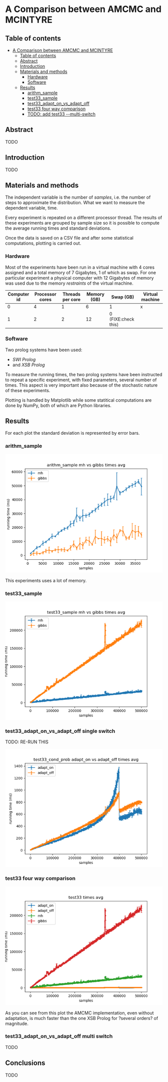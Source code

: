 # A Comparison between AMCMC and MCINTYRE

## Table of contents

[](TOC)

- [A Comparison between AMCMC and MCINTYRE](#a-comparison-between-amcmc-and-mcintyre)
    - [Table of contents](#table-of-contents)
    - [Abstract](#abstract)
    - [Introduction](#introduction)
    - [Materials and methods](#materials-and-methods)
        - [Hardware](#hardware)
        - [Software](#software)
    - [Results](#results)
        - [arithm_sample](#arithm_sample)
        - [test33_sample](#test33_sample)
        - [test33_adapt_on_vs_adapt_off](#test33_adapt_on_vs_adapt_off)
        - [test33 four way comparison](#test33-four-way-comparison)
        - [TODO: add test33 --multi-switch](#todo-add-test33---multi-switch)

[](TOC)

## Abstract

TODO

## Introduction

TODO

## Materials and methods

The independent variable is the number of *samples*, i.e. the number of steps 
to approximate the distribution. What we want to measure the dependent 
variable, time.

Every experiment is repeated on a different processor thread. The results of 
these experiments are grouped by sample size so it is possible to compute the 
average running times and standard deviations.

Once the data is saved on a CSV file and after some statistical 
computations, plotting is carried out.

### Hardware

Most of the experiments have been run in a virtual machine with 4 cores 
assigned and a total memory of 7 Gigabytes, 1 of which as swap. For one 
particular experiment a physical computer with 12 Gigabytes of memory was used 
due to the memory *restraints* of the virtual machine.

| Computer id | Processor cores | Threads per core | Memory (GB) | Swap (GB) | Virtual machine |
|-------------|-----------------|------------------|-------------|-----------|-----------------|
| 0 | 4 | 1 | 6  | 1 | x |
| 1 | 2 | 2 | 12 | 0 (FIXE:check this) | |

### Software

Two prolog systems have been used:
- *SWI Prolog*
- and *XSB Prolog*

To measure the running times, the two prolog systems have been instructed to 
repeat a specific experiment, with fixed parameters, several number of times. 
This aspect is very important also because of the stochastic nature of these 
experiments. 

Plotting is handled by Matplotlib while some statitical computations are done 
by NumPy, both of which are Python libraries.

## Results

For each plot the standard deviation is represented by error bars.

### arithm_sample

![plot_arithm_sample_mh_vs_gibbs_probs.png](plot_arithm_sample_mh_vs_gibbs_times.png)

This experiments uses a lot of memory.

### test33_sample

![plot_test33_sample_mh_vs_gibbs_times.png](plot_test33_sample_mh_vs_gibbs_times.png)

### test33_adapt_on_vs_adapt_off single switch

TODO: RE-RUN THIS

![plot_test33_cond_prob_adapt_on_vs_adapt_off_times.png](plot_test33_cond_prob_adapt_on_vs_adapt_off_times.png)

### test33 four way comparison

![plot_test33_times.png](plot_test33_times.png)

As you can see from this plot the AMCMC implementation, even without 
adaptation, is much faster than the one XSB Prolog for ?several orders? of 
magnitude.

### test33_adapt_on_vs_adapt_off multi switch

TODO

## Conclusions

TODO
